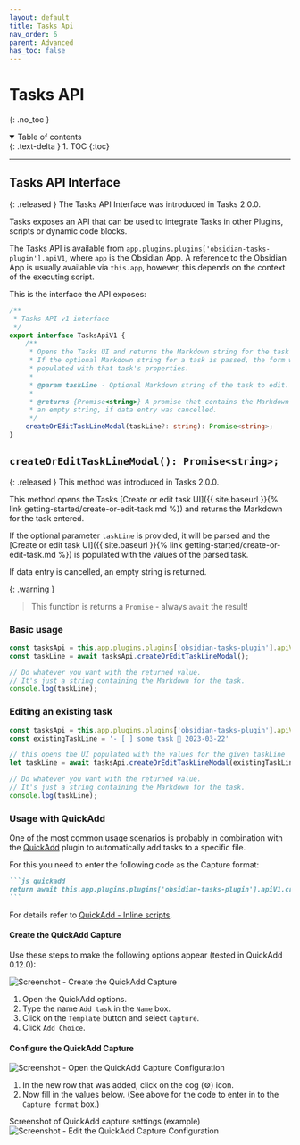 ```yaml
---
layout: default
title: Tasks Api
nav_order: 6
parent: Advanced
has_toc: false
---
```


# Tasks API
{: .no_toc }

<details open markdown="block">
  <summary>
    Table of contents
  </summary>
  {: .text-delta }
1. TOC
{:toc}
</details>

---

## Tasks API Interface

{: .released }
The Tasks API Interface was introduced in Tasks 2.0.0.

Tasks exposes an API that can be used to integrate Tasks in other Plugins, scripts or
dynamic code blocks.

The Tasks API is available from `app.plugins.plugins['obsidian-tasks-plugin'].apiV1`,
where `app` is the Obsidian App. A reference to the Obsidian App is usually available via `this.app`,
however, this depends on the context of the executing script.

This is the interface the API exposes:

```typescript
/**
 * Tasks API v1 interface
 */
export interface TasksApiV1 {
    /**
     * Opens the Tasks UI and returns the Markdown string for the task entered.
     * If the optional Markdown string for a task is passed, the form will be
     * populated with that task's properties.
     *
     * @param taskLine - Optional Markdown string of the task to edit.
     *
     * @returns {Promise<string>} A promise that contains the Markdown string for the task or
     * an empty string, if data entry was cancelled.
     */
    createOrEditTaskLineModal(taskLine?: string): Promise<string>;
}
```

## `createOrEditTaskLineModal(): Promise<string>;`

{: .released }
This method was introduced in Tasks 2.0.0.

This method opens the Tasks [Create or edit task UI]({{ site.baseurl }}{% link getting-started/create-or-edit-task.md %})
and returns the Markdown for the task entered.

If the optional parameter `taskLine` is provided, it will be parsed and the [Create or edit task UI]({{ site.baseurl }}{% link getting-started/create-or-edit-task.md %})
is populated with the values of the parsed task.

If data entry is cancelled, an empty string is returned.

{: .warning }
> This function is returns a `Promise` - always `await` the result!

### Basic usage

```javascript
const tasksApi = this.app.plugins.plugins['obsidian-tasks-plugin'].apiV1;
const taskLine = await tasksApi.createOrEditTaskLineModal();

// Do whatever you want with the returned value.
// It's just a string containing the Markdown for the task.
console.log(taskLine);
```

### Editing an existing task

```javascript
const tasksApi = this.app.plugins.plugins['obsidian-tasks-plugin'].apiV1;
const existingTaskLine = '- [ ] some task 🛫 2023-03-22'

// this opens the UI populated with the values for the given taskLine
let taskLine = await tasksApi.createOrEditTaskLineModal(existingTaskLine);

// Do whatever you want with the returned value.
// It's just a string containing the Markdown for the task.
console.log(taskLine);
```

### Usage with QuickAdd
One of the most common usage scenarios is probably in combination with the [QuickAdd](https://github.com/chhoumann/quickadd) plugin
to automatically add tasks to a specific file.

For this you need to enter the following code as the Capture format:

<!-- markdownlint-disable code-fence-style -->
~~~markdown
```js quickadd
return await this.app.plugins.plugins['obsidian-tasks-plugin'].apiV1.createOrEditTaskLineModal();
```
~~~
<!-- markdownlint-enable code-fence-style -->

For details refer to [QuickAdd - Inline scripts](https://quickadd.obsidian.guide/docs/InlineScripts).

#### Create the QuickAdd Capture

Use these steps to make the following options appear (tested in QuickAdd 0.12.0):

![Screenshot - Create the QuickAdd Capture](../../images/quickadd-settings-create-capture.png)

1. Open the QuickAdd options.
2. Type the name `Add task` in the `Name` box.
3. Click on the `Template` button and select `Capture`.
4. Click `Add Choice`.

#### Configure the QuickAdd Capture

![Screenshot - Open the QuickAdd Capture Configuration](../../images/quickadd-settings-configure-capture.png)

1. In the new row that was added, click on the cog (⚙) icon.
2. Now fill in the values below. (See above for the code to enter in to the `Capture format` box.)

Screenshot of QuickAdd capture settings (example)
![Screenshot - Edit the QuickAdd Capture Configuration](../../images/api-create-taskline-modal-quickadd-capture-example.png)
